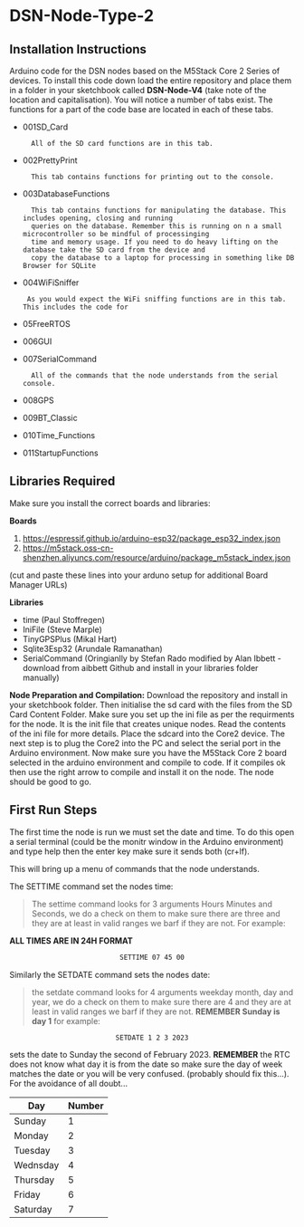 # DSN-Node-Type-2
## Installation Instructions
Arduino code for the DSN nodes based on the M5Stack Core 2 Series of devices. 
To install this code down load the entire repository and place them in a folder in your sketchbook called **DSN-Node-V4** (take note of the location and capitalisation). You will notice a number of tabs exist. The functions for a part of the code base are located in each of these tabs.

*  001SD_Card
  
         All of the SD card functions are in this tab.
 
*  002PrettyPrint

         This tab contains functions for printing out to the console.
           
*  003DatabaseFunctions

         This tab contains functions for manipulating the database. This includes opening, closing and running
         queries on the database. Remember this is running on n a small microcontroller so be mindful of processinging
         time and memory usage. If you need to do heavy lifting on the database take the SD card from the device and
         copy the database to a laptop for processing in something like DB Browser for SQLite

  
    
*  004WiFiSniffer

        As you would expect the WiFi sniffing functions are in this tab. This includes the code for 
*  05FreeRTOS
*  006GUI
*  007SerialCommand

         All of the commands that the node understands from the serial console.
   
*  008GPS
*  009BT_Classic
*  010Time_Functions
*  011StartupFunctions

## Libraries Required
Make sure you install the correct boards and libraries:

**Boards**

1. https://espressif.github.io/arduino-esp32/package_esp32_index.json
2. https://m5stack.oss-cn-shenzhen.aliyuncs.com/resource/arduino/package_m5stack_index.json

(cut and paste these lines into your arduno setup for additional Board Manager URLs)

**Libraries**
* time (Paul Stoffregen)
* IniFile (Steve Marple)
* TinyGPSPlus (Mikal Hart)
* Sqlite3Esp32 (Arundale Ramanathan)
* SerialCommand (Oringianlly by Stefan Rado modified by Alan Ibbett - download from aibbett Github and install in your libraries folder manually)

**Node Preparation and Compilation:**
Download the repository and install in your sketchbook folder. Then initialise the sd card with the files from the SD Card Content Folder. Make sure you set up the ini file as per the requirments for the node. It is the init file that creates unique nodes. Read the contents of the ini file for more details. Place the sdcard into the Core2 device.
The next step is to plug the Core2 into the PC and select the serial port in the Arduino environment. Now make sure you have the M5Stack Core 2 board selected in the arduino environment and compile to code. If it compiles ok then use the right arrow to compile and install it on the node. The node should be good to go.

## First Run Steps
The first time the node is run we must set the date and time. To do this open a serial terminal (could be the monitr window in the Arduino environment) and type
help then the enter key make sure it sends both (cr+lf).

This will bring up a menu of commands that the node understands.

The SETTIME command set the nodes time:
   >The settime command looks for 3 arguments Hours Minutes and Seconds, we do a check on them to make sure there are three and they are at least in valid ranges we barf if they are not. For example:

**ALL TIMES ARE IN 24H FORMAT**

<div align="center">
  
~~~sh
SETTIME 07 45 00
~~~

</div> 

Similarly the SETDATE command sets the nodes date:

>the setdate command looks for 4 arguments weekday month, day and year, we do a check on them to make sure there are 4 and they are at least in valid ranges we barf if they are not. **REMEMBER Sunday is day 1** for example:

<div align="center">
  
~~~sh
SETDATE 1 2 3 2023
~~~ 

</div>

sets the date to Sunday the second of February 2023. **REMEMBER** the RTC does not know what day it is from the date so make sure the day of week matches the date or you will be very confused. (probably should fix this...). For the avoidance of all doubt...

<div align="center">
  
| Day | Number |
|---|---|
| Sunday |  1|
| Monday |  2|
| Tuesday |  3 |
| Wednsday | 4 |
| Thursday | 5 |
| Friday | 6 |
| Saturday | 7 |

</div>
